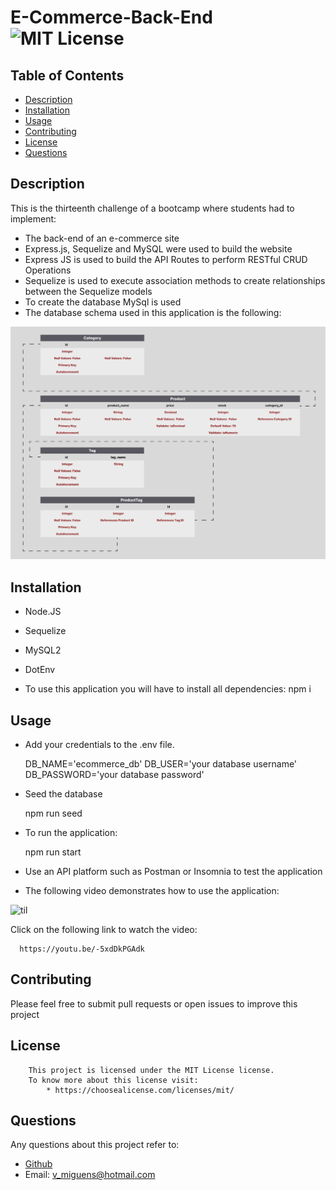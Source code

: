 # E-Commerce-Back-End ![MIT License](https://img.shields.io/badge/license-MIT-blue.svg)

## Table of Contents

- [Description](#description)
- [Installation](#installation)
- [Usage](#usage)
- [Contributing](#contributing)
- [License](#license)
- [Questions](#questions)

## Description

This is the thirteenth challenge of a bootcamp where students had to implement:

- The back-end of an e-commerce site
- Express.js, Sequelize and MySQL were used to build the website
- Express JS is used to build the API Routes to perform RESTful CRUD Operations
- Sequelize is used to execute association methods to create relationships between the Sequelize models
- To create the database MySql is used
- The database schema used in this application is the following:

 <img src="https://github.com/VascoMiguens/E-Commerce-Back-End/blob/master/assets/e-commerce-backend-diagram.png?raw=true" width="800"/>

## Installation

- Node.JS
- Sequelize
- MySQL2
- DotEnv

- To use this application you will have to install all dependencies:
  npm i

## Usage

- Add your credentials to the .env file.

  DB_NAME='ecommerce_db'
  DB_USER='your database username'
  DB_PASSWORD='your database password'

- Seed the database

  npm run seed

- To run the application:

  npm run start

- Use an API platform such as Postman or Insomnia to test the application

- The following video demonstrates how to use the application:

![til](https://github.com/VascoMiguens/E-Commerce-Back-End/blob/master/assets/ecommerce_preview.gif?raw=true)

  Click on the following link to watch the video:
      
      https://youtu.be/-5xdDkPGAdk  

## Contributing

Please feel free to submit pull requests or open issues to improve this project

## License

        This project is licensed under the MIT License license.
        To know more about this license visit:
            * https://choosealicense.com/licenses/mit/

## Questions

Any questions about this project refer to:

* [Github](https://github.com/VascoMiguens)
* Email: v_miguens@hotmail.com
